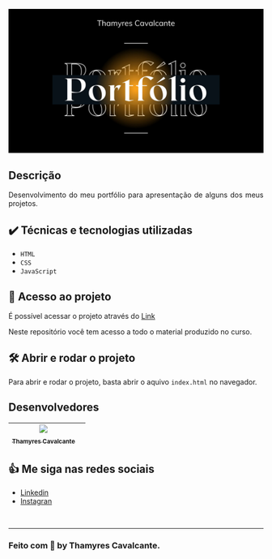 
![](./src/imagens/Capa.jpg)


## Descrição

<p align="justify">
Desenvolvimento do meu portfólio para apresentação de alguns dos meus projetos.
</p>


## ✔️ Técnicas e tecnologias utilizadas

- ``HTML``
- ``CSS``
- ``JavaScript``


## 📁 Acesso ao projeto

É possível acessar o projeto através do [Link](https://github.com/Thamyresmya/Cadastro-de-filmes)

Neste repositório você tem acesso a todo o material produzido no curso.


## 🛠️ Abrir e rodar o projeto

Para abrir e rodar o projeto, basta abrir o aquivo `index.html` no navegador.

## Desenvolvedores

| [<img src="https://github.com/Thamyresmya.png" width=115><br><sub>Thamyres Cavalcante</sub>](https://github.com/Thamyresmya) |   |
| :---: | :---: 


## 👍 Me siga nas redes sociais

- [Linkedin](https://www.linkedin.com/in/thamyrescavalcante/)
- [Instagran](https://www.instagram.com/thamyres__cavalcante/)

<br>

---

### Feito com 💜 by Thamyres Cavalcante.





